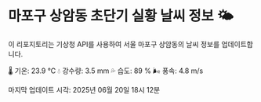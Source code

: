 
# 마포구 상암동 초단기 실황 날씨 정보 🌤️

이 리포지토리는 기상청 API를 사용하여 서울 마포구 상암동의 날씨 정보를 업데이트합니다. 

🌡️ 기온: 23.9 ℃
💧 강수량: 3.5 mm
💦 습도: 89 %
🌬️ 풍속: 4.8 m/s

마지막 업데이트 시각: 2025년 06월 20일 18시 12분    
